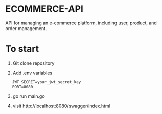# ECOMMERCE-API
API for managing an e-commerce platform, including user, product, and order management.

# To start

1) Git clone repository 

2)  Add .env variables
```DB_DSN=root:@tcp(127.0.0.1:3306)/ecommerce //username=root,password=,name of database=ecommerce
   JWT_SECRET=your_jwt_secret_key
   PORT=8080 
```

3) go run main.go

4) visit http://localhost:8080/swagger/index.html

